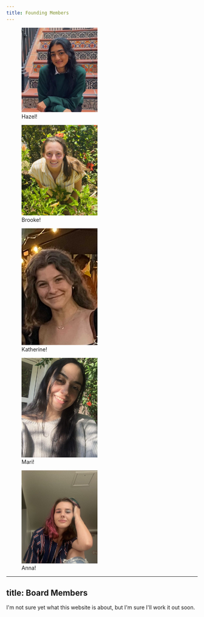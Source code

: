 ```yaml
---
title: Founding Members
---
```


<figure>
  <img src="/assets/foundingMembers/hazel.jpg" alt="drawing" width="200"/>
  <figcaption>Hazel!</figcaption>
</figure>

<figure>
  <img src="/assets/foundingMembers/brooke.jpg" alt="drawing" width="200"/>
  <figcaption>Brooke!</figcaption>
</figure>

<figure>
  <img src="/assets/foundingMembers/katherine.jpg" alt="drawing" width="200"/>
  <figcaption>Katherine!</figcaption>
</figure>

<figure>
  <img src="/assets/foundingMembers/mari.jpg" alt="drawing" width="200"/>
  <figcaption>Mari!</figcaption>
</figure>

<figure>
  <img src="/assets/foundingMembers/anna.jpg" alt="drawing" width="200"/>
  <figcaption>Anna!</figcaption>
</figure>


---
title: Board Members
---


I'm not sure yet what this website is about, but I'm sure I'll work it out soon.

